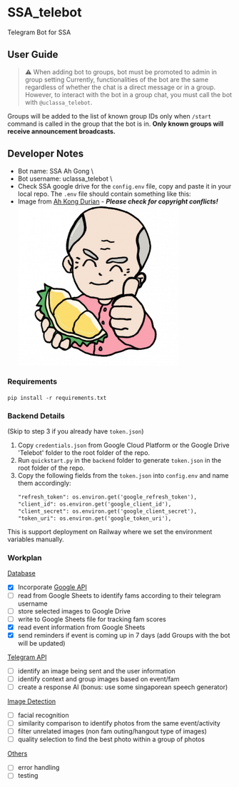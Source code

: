 # SSA_telebot
Telegram Bot for SSA

## User Guide
> ⚠️ When adding bot to groups, bot must be promoted to admin in group setting
Currently, functionalities of the bot are the same regardless of whether the chat is a direct message or in a group. However, to interact with the bot in a group chat, you must call the bot with `@uclassa_telebot`.

Groups will be added to the list of known group IDs only when `/start` command is called in the group that the bot is in. **Only known groups will receive announcement broadcasts.**

## Developer Notes

- Bot name: SSA Ah Gong \
- Bot username: uclassa_telebot \
- Check SSA google drive for the `config.env` file, copy and paste it in your local repo. The `.env` file should contain something like this:
- Image from [Ah Kong Durian](https://www.ahkongdurian.com/) - **_Please check for copyright conflicts!_**
  <img src="./img/ahgong.png">

### Requirements
```pip install -r requirements.txt```

### Backend Details

(Skip to step 3 if you already have `token.json`)
1. Copy `credentials.json` from Google Cloud Platform or the Google Drive 'Telebot' folder to the root folder of the repo. 
2. Run `quickstart.py` in the `backend` folder to generate `token.json` in the root folder of the repo.
3. Copy the following fields from the `token.json` into `config.env` and name them accordingly:
    ```
    "refresh_token": os.environ.get('google_refresh_token'),
    "client_id": os.environ.get('google_client_id'),
    "client_secret": os.environ.get('google_client_secret'),
    "token_uri": os.environ.get('google_token_uri'),
    ```
This is support deployment on Railway where we set the environment variables manually.

### Workplan

<u> Database </u>
- [x] Incorporate [Google API](https://developers.google.com/sheets/api/quickstart/python)
- [ ] read from Google Sheets to identify fams according to their telegram username
- [ ] store selected images to Google Drive
- [ ] write to Google Sheets file for tracking fam scores
- [x] read event information from Google Sheets
- [x] send reminders if event is coming up in 7 days (add Groups with the bot will be updated)

<u> Telegram API </u>
- [ ] identify an image being sent and the user information
- [ ] identify context and group images based on event/fam
- [ ] create a response AI (bonus: use some singaporean speech generator)

<u> Image Detection </u>
- [ ] facial recognition
- [ ] similarity comparison to identify photos from the same event/activity
- [ ] filter unrelated images (non fam outing/hangout type of images)
- [ ] quality selection to find the best photo within a group of photos

<u> Others </u>
- [ ] error handling
- [ ] testing
